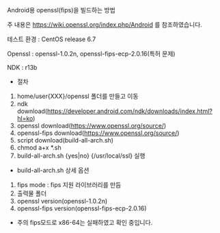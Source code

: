 Android용 openssl(fips)을 빌드하는 방법

주 내용은 https://wiki.openssl.org/index.php/Android 를 참조하였습니다.

테스트 환경 : CentOS release 6.7

Openssl : openssl-1.0.2n, openssl-fips-ecp-2.0.16(특허 문제)

NDK : r13b

- 절차
1. home/user{XXX}/openssl 폴더를 만들고 이동
1. ndk download(https://developer.android.com/ndk/downloads/index.html?hl=ko)
2. openssl download(https://www.openssl.org/source/)
3. openssl-fips download(https://www.openssl.org/source/)
4. script download(build-all-arch.sh)
5. chmod a+x *.sh
6. build-all-arch.sh {yes|no} {/usr/local/ssl} 실행

- build-all-arch.sh 상세 옵션
1. fips mode : fips 지원 라이브러리를 만듬
2. 출력물 폴더 
3. openssl version(openssl-1.0.2n)
4. openssl-fips version(openssl-fips-ecp-2.0.16)

- 주의 
fips모드로 x86-64는 실패하였고 확인 중입니다.
